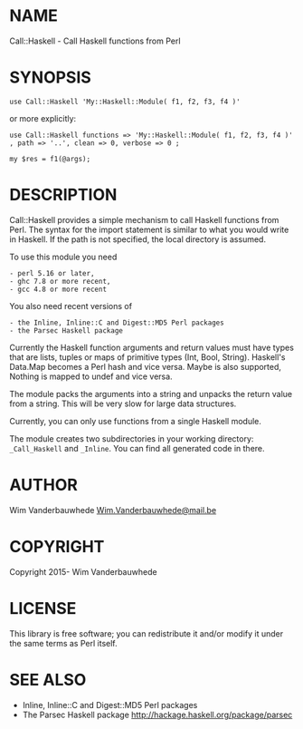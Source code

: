 # NAME

Call::Haskell - Call Haskell functions from Perl

# SYNOPSIS

    use Call::Haskell 'My::Haskell::Module( f1, f2, f3, f4 )'

or more explicitly:

    use Call::Haskell functions => 'My::Haskell::Module( f1, f2, f3, f4 )' , path => '..', clean => 0, verbose => 0 ;

    my $res = f1(@args);

# DESCRIPTION

Call::Haskell provides a simple mechanism to call Haskell functions from Perl. The syntax for the import statement is similar to what you would write in Haskell. If the path is not specified, the local directory is assumed.

To use this module you need

    - perl 5.16 or later,
    - ghc 7.8 or more recent,
    - gcc 4.8 or more recent

You also need recent versions of

    - the Inline, Inline::C and Digest::MD5 Perl packages
    - the Parsec Haskell package

Currently the Haskell function arguments and return values must have types that are lists, tuples or maps of primitive types (Int, Bool, String). Haskell's Data.Map becomes a Perl hash and vice versa. Maybe is also supported, Nothing is mapped to undef and vice versa.

The module packs the arguments into a string and unpacks the return value from a string. This will be very slow for large data structures.

Currently, you can only use functions from a single Haskell module.

The module creates two subdirectories in your working directory: `_Call_Haskell` and `_Inline`. You can find all generated code in there. 

# AUTHOR

Wim Vanderbauwhede <Wim.Vanderbauwhede@mail.be>

# COPYRIGHT

Copyright 2015- Wim Vanderbauwhede

# LICENSE

This library is free software; you can redistribute it and/or modify
it under the same terms as Perl itself.

# SEE ALSO

- Inline, Inline::C and Digest::MD5 Perl packages
- The Parsec Haskell package <http://hackage.haskell.org/package/parsec>

